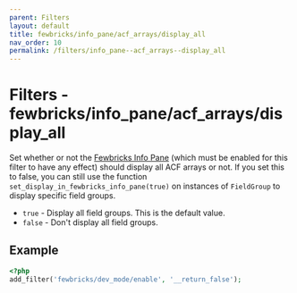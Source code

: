 ```yaml
---
parent: Filters
layout: default
title: fewbricks/info_pane/acf_arrays/display_all
nav_order: 10
permalink: /filters/info_pane--acf_arrays--display_all
---
```


# Filters - fewbricks/info_pane/acf_arrays/display_all

Set whether or not the [Fewbricks Info Pane](/info-pane) (which must be enabled for this filter to have any effect) should display all ACF arrays or not. If you set this to false, you can still use the function `set_display_in_fewbricks_info_pane(true)` on instances of `FieldGroup` to display specific field groups.

- `true` - Display all field groups. This is the default value.
- `false` - Don't display all field groups.

## Example
```php
<?php
add_filter('fewbricks/dev_mode/enable', '__return_false');
```
